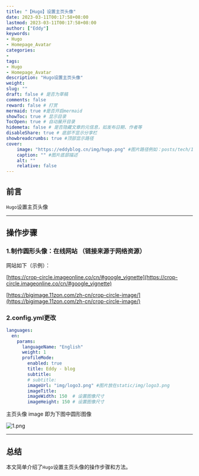 ```yaml
---
title: "【Hugo】设置主页头像"
date: 2023-03-11T00:17:58+08:00
lastmod: 2023-03-11T00:17:58+08:00
author: ["Eddy"]
keywords: 
- Hugo
- Homepage_Avatar
categories: 
- 
tags: 
- Hugo
- Homepage_Avatar
description: "Hugo设置主页头像"
weight:
slug: ""
draft: false # 是否为草稿
comments: false
reward: false # 打赏
mermaid: true #是否开启mermaid
showToc: true # 显示目录
TocOpen: true # 自动展开目录
hidemeta: false # 是否隐藏文章的元信息，如发布日期、作者等
disableShare: true # 底部不显示分享栏
showbreadcrumbs: true #顶部显示路径
cover:
    image: "https://eddyblog.cn/img/hugo.png" #图片路径例如：posts/tech/123/123.png
    caption: "" #图片底部描述
    alt: ""
    relative: false
---
```



## 前言

`Hugo`设置主页头像

---

## 操作步骤

### 1.制作圆形头像：在线网站 （链接来源于网络资源）

网站如下（示例）：

[https://crop-circle.imageonline.co/cn/#google_vignette](https://crop-circle.imageonline.co/cn/#google_vignette)

[https://bigimage.11zon.com/zh-cn/crop-circle-image/](https://bigimage.11zon.com/zh-cn/crop-circle-image/)

### 2.config.yml更改

```YAML
languages:
  en:
    params:
      languageName: "English"
      weight: 1
      profileMode:
        enabled: true
        title: Eddy - blog
        subtitle:
        # subtitle: 
        imageUrl: "img/logo3.png" #图片放在static/img/logo3.png
        imageTitle:
        imageWidth: 150  # 设置图像尺寸
        imageHeight: 150 # 设置图像尺寸
```

主页头像 image 即为下图中圆形图像

![1.png](https://cdn.jsdelivr.net/gh/EddyCliff/ChartBed/Hugo_Homepage_Avatar/1.png)

---

## 总结

本文简单介绍了`Hugo`设置主页头像的操作步骤和方法。

